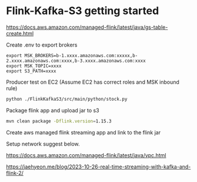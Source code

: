 # Flink-Kafka-S3 getting started

<https://docs.aws.amazon.com/managed-flink/latest/java/gs-table-create.html>

Create .env to export brokers

```
export MSK_BROKERS=b-1.xxxx.amazonaws.com:xxxxx,b-2.xxxx.amazonaws.com:xxxx,b-3.xxxx.amazonaws.com:xxxx
export MSK_TOPIC=xxxx
export S3_PATH=xxxx
```

Producer test on EC2 (Assume EC2 has correct roles and MSK inbound rule)

```bash
python ./FlinkKafkaS3/src/main/python/stock.py
```

Package flink app and upload jar to s3

```bash
mvn clean package -Dflink.version=1.15.3
```

Create aws managed flink streaming app and link to the flink jar

Setup network suggest below.

https://docs.aws.amazon.com/managed-flink/latest/java/vpc.html

https://jaehyeon.me/blog/2023-10-26-real-time-streaming-with-kafka-and-flink-2/
